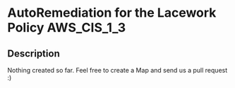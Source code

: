 # AutoRemediation for the Lacework Policy AWS_CIS_1_3

## Description
Nothing created so far. Feel free to create a Map and send us a pull request :)

